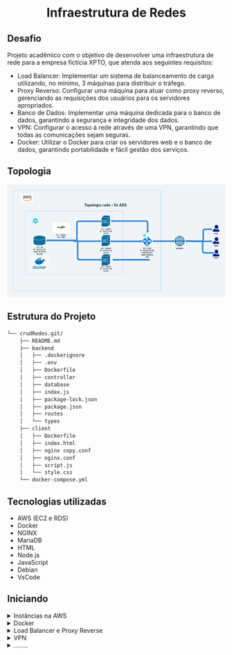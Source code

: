 <h1 align="center">Infraestrutura de Redes</h1>

## Desafio

Projeto acadêmico com o objetivo de desenvolver uma infraestrutura de rede para a empresa fictícia XPTO, que atenda aos seguintes requisitos:

- Load Balancer: Implementar um sistema de balanceamento de carga utilizando, no mínimo, 3 máquinas para distribuir o tráfego.
- Proxy Reverso: Configurar uma máquina para atuar como proxy reverso, gerenciando as requisições dos usuários para os servidores apropriados.
- Banco de Dados: Implementar uma máquina dedicada para o banco de dados, garantindo a segurança e integridade dos dados.
- VPN: Configurar o acesso à rede através de uma VPN, garantindo que todas as comunicações sejam seguras.
- Docker: Utilizar o Docker para criar os servidores web e o banco de dados, garantindo portabilidade e fácil gestão dos serviços.

## Topologia

<p align="center">
    <img src="./Imagens/topologiaRedes.png" alt="Descrição da Imagem" width="850"/>
</p>

## Estrutura do Projeto

```sh
└── crudRedes.git/
    ├── README.md
    ├── backend
    │   ├── .dockerignore
    │   ├── .env
    │   ├── Dockerfile
    │   ├── controller
    │   ├── database
    │   ├── index.js
    │   ├── package-lock.json
    │   ├── package.json
    │   ├── routes
    │   └── types
    ├── client
    │   ├── Dockerfile
    │   ├── index.html
    │   ├── nginx copy.conf
    │   ├── nginx.conf
    │   ├── script.js
    │   └── style.css
    └── docker-compose.yml
```


## Tecnologias utilizadas

- AWS (EC2 e RDS)
- Docker 
- NGINX 
- MariaDB
- HTML
- Node.js
- JavaScript 
- Debian
- VsCode

## Iniciando 

<details>
<summary>Instâncias na AWS</summary>
</br>

## Passo a passo para criar instâncias na AWS e seus respectivos IPs
- AWS student login
- Módulos > Start Lab > botão AWS (quando estiver verde) > EC2
- Criar Máquinas.(3 máquinas) -> executar instancia > colocar nome > escolher debian > 
- Criar três Ips elásticos.
- Painel Ec2 > Ips Elasticos >

Máquinas: EC2-LOAD, EC2-SERVER

Chave: ChaveAWS.pem

IPS: Endereço IP elástico: 100.29.171.248 > EC2-LOAD
O endereço IP elástico 100.29.171.248 foi associado ao instância i-0dde61b8cc0cff88d

IPS: Endereço IP elástico: 18.215.2.145 > EC2-SERVER
O endereço IP elástico 18.215.2.145 foi associado ao instância i-08af4a7faefc5574f


- Começar a montar as máquinas. (Aqui utulizaremos MobaXterm, mas você pode usar qualquer máquina virtual de sua escolha.

</details>


<details>
<summary>Docker</summary>
</br>

## Colocar o projeto em uma instância EC2

- Criar três instâncias EC2 com as seguintes configurações.

```sh
Sistema Operacional - Debian (64 bits)
Tipo de instância - t2.micro
Grupo de segurança - Libere as portas 443 (HTTPS), 80 (HTTP), 22(SSH), 3306 (MySQL), 3000 e 8800
```
- Conecte-se a instância da forma que preferir.
- Dentro de cada máquina executar os comandos a seguir para usar o docker (Após esses comandos reinicie a máquina).

``` sh
sudo apt update
sudo apt upgrade
sudo apt install docker.io -y
sudo apt install docker-compose -y
sudo apt install nginx -y
sudo apt install node.js -y
sudo apt install mariadb-server
sudo usermod -aG docker $USER (Para usar o docker sem sudo)
sudo apt update
```

- Crie uma pasta chamada crudRedes e copie o projeto do github que será utilizado

``` sh
git clone https://github.com/julianopradoo/crudRedes
```

- Vá para o diretório ~/crudRedes/client e crie um arquivo chamado Dockerfile para buildar nosso frontend com as configurações abaixo.

``` sh
FROM nginx:stable-alpine

# Copiar os arquivos de configuração do Nginx
COPY nginx.conf /etc/nginx/nginx.conf

# Copiar os arquivos estáticos da aplicação para o diretório de serviço do Nginx
COPY ./index.html /usr/share/nginx/html
COPY ./script.js /usr/share/nginx/html
COPY ./style.css /usr/share/nginx/html

# Expondo a porta padrão do Nginx
EXPOSE 80
```

- Vá para o diretório ~/crudRedes/backend e crie um arquivo chamado Dockerfile para buildar nosso backend com as configurações abaixo.

``` sh
# Use a versão leve do Node.js baseada em Alpine
FROM node:18-alpine

# Defina o diretório de trabalho dentro do container
WORKDIR /usr/src/app

# Copie apenas os arquivos necessários para instalar as dependências
COPY package*.json ./

# Instale as dependências com otimizações
RUN npm install --production

# Copie o restante dos arquivos do projeto para o container
COPY . .

# Exponha a porta 3000 para o servidor Node.js
EXPOSE 3000

# Comando para iniciar o servidor Node.js
CMD ["node", "index.js"]
```

- Dentro de crudRedes, na raiz do peojeto, crie um arquivo chamado compose.yaml com as configurações abaixo. Esse arquivo será responsável pela criação do nosso container com os serviços desejados.

``` sh
version: '3.8'

services:
  backend:
    build:
      context: ./backend
      dockerfile: Dockerfile  
    container_name: backend
    environment:
      - DB_HOST=mariadb
      - DB_USER=root
      - DB_PASSWORD=fatec
      - DB_NAME=crud
    ports:
      - "3000:3000"
    depends_on:
      - mariadb
    networks:
      - crudnet
    restart: unless-stopped 

  mariadb:
    image: mariadb:latest
    container_name: mariadb
    environment:
      MYSQL_ROOT_PASSWORD: fatec
      MYSQL_DATABASE: crud
      MYSQL_USER: root  
      MYSQL_PASSWORD: fatec
    ports:
      - "3306:3306"
    networks:
      - crudnet
    volumes:
      - mariadb_data:/var/lib/mysql
    healthcheck:
      test: ["CMD", "mysqladmin", "ping", "-h", "localhost", "-u", "root", "-p${MYSQL_ROOT_PASSWORD}"]
      interval: 30s
      retries: 3
      start_period: 10s
      timeout: 10s
    restart: unless-stopped

  frontend:
    build:
      context: ./client
      dockerfile: Dockerfile  # Especifica explicitamente o Dockerfile para evitar confusão
    container_name: frontend
    ports:
      - "80:80"
    networks:
      - crudnet
    depends_on:
      - backend
    restart: unless-stopped  # Política de reinício para garantir alta disponibilidade

networks:
  crudnet:
    driver: bridge  # Mantém a rede de containers isolada

volumes:
  mariadb_data:
    driver: local  # Volume persistente para o banco de dados MariaDB
```
- Crie um arquivo .env em ~/crudRedes/backend com as seguintes configurações abaixo:

``` sh
DB_HOST=http://18.215.2.145/
DB_USER=root
DB_PASSWORD=fatec
DB_NAME=crud
DB_PORT=3306

DBCREATE=true # VARIAVEL QUE HABILITA CRIAÇÃO BANCO CONDICIONAL
LOG=true # VARIAVEL PARA EXIBIÇÃO LOGS
```

- Após essas configurações, execute o comando abaixo para construir e rodar nosso container.

``` sh
docker-compose up --build -d
```
- Após esses passos nossa aplicação estará funcionando no endereço http://18.215.2.145/

 
</details>

<details>
<summary>Load Balancer e Proxy Reverse</summary>
</br>

## Criar e configurar a instância EC2 que irá fazer o proxy reverso e o load balance com NGINX

- Crie uma instância EC2 com as seguintes configurações:

``` sh
Sistema Operacional - Debian (64 bits)
Tipo de instância - t2.micro
Grupo de segurança - Libere as portas 443 (HTTPS), 80 (HTTP), 22(SSH) e 1194 (UDP)
Armazenamento - 1x 30 GiB gp3
```
- Conecte-se a instância da forma que preferir.
- Dentro da máquina executar os comandos a seguir para configurar o Nginx.

``` sh
sudo apt update
sudo apt install nginx -y
sudo apt upgrade
```

- Edite o arquivo de configuração do NGINX:
``` sh
sudo nano /etc/nginx/sites-available/default
```
- Configure o proxy reverso para direcionar o tráfego para os containers no EC2_SERVER
```sh
upstream backend_servers {
    server 18.215.2.145:8001;
    server 18.215.2.145:8002;
    server 18.215.2.145:8003;
}

server {
    listen 80;

    location / {
        proxy_pass http://backend_servers;
        proxy_set_header Host $host;
        proxy_set_header X-Real-IP $remote_addr;
        proxy_set_header X-Forwarded-For $proxy_add_x_forwarded_for;
        proxy_set_header X-Forwarded-Proto $scheme;
    }
}

```

- Dentro da pasta /crudRedes/client crie um arquivo chamado nginx.conf para setar as configurações 
``` sh
events {}

http {
    include       /etc/nginx/mime.types;
    default_type  application/octet-stream;
    access_log /var/log/nginx/access.log;
    error_log /var/log/nginx/error.log;

    # Frontend - Porta 80
    server {
        listen 80;
        server_name 18.215.2.145;

        root /usr/share/nginx/html;

        # Configuração para arquivos estáticos do frontend
        location / {
            try_files $uri /index.html;

            # Configuração de CORS (geral)
            add_header 'Access-Control-Allow-Origin' '*';
            add_header 'Access-Control-Allow-Methods' 'GET, POST, OPTIONS, PUT, DELETE';
            add_header 'Access-Control-Allow-Headers' 'Content-Type, Authorization, X-Requested-With';
            add_header 'Access-Control-Allow-Credentials' 'true';

            # Lidar com requisições OPTIONS (preflight)
            if ($request_method = 'OPTIONS') {
                add_header 'Access-Control-Allow-Origin' '*';
                add_header 'Access-Control-Allow-Methods' 'GET, POST, OPTIONS, PUT, DELETE';
                add_header 'Access-Control-Allow-Headers' 'Content-Type, Authorization, X-Requested-With';
                add_header 'Access-Control-Max-Age' 3600;
                return 204;
            }
        }

        # Cabeçalhos para arquivos de manifesto, HTML, JSON, etc. (sem cache)
        location ~* \.(?:manifest|appcache|html?|xml|json)$ {
            expires -1;
            access_log off;
        }

        # Cabeçalhos para arquivos estáticos com cache
        location ~* \.(?:css|js|woff2?|eot|ttf|otf|svg|png|jpg|jpeg|gif|ico)$ {
            expires 6M;
            access_log off;
        }

        error_page 404 /index.html;
    }

    # Backend - Porta 3000
    server {
        listen 3000;
        server_name localhost;

        # Configuração para redirecionar requisições ao backend
        location /cadastro/ {
            proxy_pass http://18.215.2.145:3000/cadastro/;
            proxy_http_version 1.1;
            proxy_set_header Upgrade $http_upgrade;
            proxy_set_header Connection "upgrade";
            proxy_set_header Host $host;

            # Configuração de CORS para o backend
            add_header 'Access-Control-Allow-Origin' '*'; # Ou substitua pelo domínio do frontend, se necessário
            add_header 'Access-Control-Allow-Methods' 'GET, POST, OPTIONS, PUT, DELETE';
            add_header 'Access-Control-Allow-Headers' 'Content-Type, Authorization, X-Requested-With';
            add_header 'Access-Control-Allow-Credentials' 'true';

            # Lidar com requisições OPTIONS (preflight)
            if ($request_method = 'OPTIONS') {
                add_header 'Access-Control-Allow-Origin' '*';
                add_header 'Access-Control-Allow-Methods' 'GET, POST, OPTIONS, PUT, DELETE';
                add_header 'Access-Control-Allow-Headers' 'Content-Type, Authorization, X-Requested-With';
                add_header 'Access-Control-Max-Age' 3600;
                return 204;
            }
        }
    }
}
```
- Reinicie o nginx para aplicar as configurações
``` sh
sudo systemctl restart nginx
```

</details>


<details>
<summary>VPN</summary>
</br>
</details>


<details>
<summary>........</summary>
</br>
</details>

















